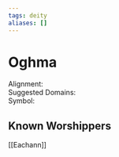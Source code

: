```yaml
---
tags: deity
aliases: []
---
```

# Oghma
Alignment:   
Suggested Domains:   
Symbol:  


## Known Worshippers
[[Eachann]]